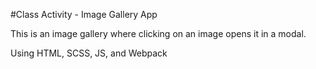 #Class Activity - Image Gallery App

This is an image gallery where clicking on an image opens it in a modal.

Using HTML, SCSS, JS, and Webpack